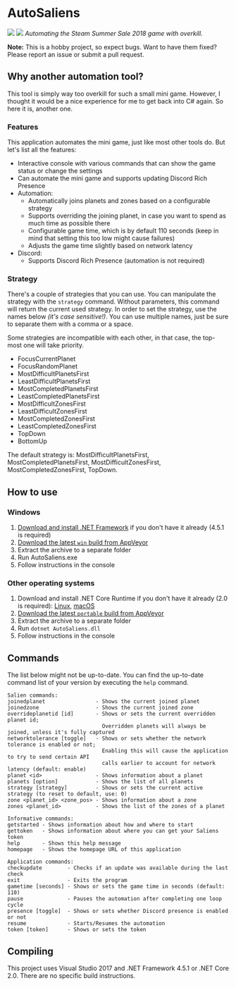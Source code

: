 # AutoSaliens
[![](https://ci.appveyor.com/api/projects/status/78eoqoe0cn4muu9g/branch/master?svg=true&passingText=master%20-%20OK&failingText=master%20-%20failure&pendingText=master%20-%20pending)](https://ci.appveyor.com/project/Archomeda/AutoSaliens/branch/master)
[![](https://ci.appveyor.com/api/projects/status/78eoqoe0cn4muu9g/branch/stable?svg=true&passingText=stable%20-%20OK&failingText=stable%20-%20failure&pendingText=stable%20-%20pending)](https://ci.appveyor.com/project/Archomeda/AutoSaliens/branch/stable)
*Automating the Steam Summer Sale 2018 game with overkill.*

**Note:** This is a hobby project, so expect bugs. Want to have them fixed? Please report an issue or submit a pull request.

## Why another automation tool?
This tool is simply way too overkill for such a small mini game. However, I thought it would be a nice experience for me to get back into C# again. So here it is, another one.

### Features
This application automates the mini game, just like most other tools do. But let's list all the features:
- Interactive console with various commands that can show the game status or change the settings
- Can automate the mini game and supports updating Discord Rich Presence
- Automation:
  - Automatically joins planets and zones based on a configurable strategy
  - Supports overriding the joining planet, in case you want to spend as much time as possible there
  - Configurable game time, which is by default 110 seconds (keep in mind that setting this too low might cause failures)
  - Adjusts the game time slightly based on network latency
- Discord:
  - Supports Discord Rich Presence (automation is not required)

### Strategy
There's a couple of strategies that you can use. You can manipulate the strategy with the `strategy` command. Without parameters, this command will return the current used strategy. In order to set the strategy, use the names below *(it's case sensitive!)*. You can use multiple names, just be sure to separate them with a comma or a space.

Some strategies are incompatible with each other, in that case, the top-most one will take priority.
- FocusCurrentPlanet
- FocusRandomPlanet
- MostDifficultPlanetsFirst
- LeastDifficultPlanetsFirst
- MostCompletedPlanetsFirst
- LeastCompletedPlanetsFirst
- MostDifficultZonesFirst
- LeastDifficultZonesFirst
- MostCompletedZonesFirst
- LeastCompletedZonesFirst
- TopDown
- BottomUp

The default strategy is: MostDifficultPlanetsFirst, MostCompletedPlanetsFirst, MostDifficultZonesFirst, MostCompletedZonesFirst, TopDown.

## How to use
### Windows
1. [Download and install .NET Framework](https://www.microsoft.com/net/download/dotnet-framework-runtime) if you don't have it already (4.5.1 is required)
2. [Download the latest `win` build from AppVeyor](https://ci.appveyor.com/project/Archomeda/AutoSaliens/branch/stable/artifacts)
3. Extract the archive to a separate folder
4. Run AutoSaliens.exe
5. Follow instructions in the console

### Other operating systems
1. Download and install .NET Core Runtime if you don't have it already (2.0 is required): [Linux](https://docs.microsoft.com/en-us/dotnet/core/linux-prerequisites?tabs=netcore2x), [macOS](https://docs.microsoft.com/en-us/dotnet/core/macos-prerequisites?tabs=netcore2x)
2. [Download the latest `portable` build from AppVeyor](https://ci.appveyor.com/project/Archomeda/AutoSaliens/branch/stable/artifacts)
3. Extract the archive to a separate folder
4. Run `dotnet AutoSaliens.dll`
5. Follow instructions in the console

## Commands
The list below might not be up-to-date. You can find the up-to-date command list of your version by executing the `help` command.

```
Salien commands:
joinedplanet                - Shows the current joined planet
joinedzone                  - Shows the current joined zone
overrideplanetid [id]       - Shows or sets the current overridden planet id;
                              Overridden planets will always be joined, unless it's fully captured
networktolerance [toggle]   - Shows or sets whether the network tolerance is enabled or not;
                              Enabling this will cause the application to try to send certain API
                              calls earlier to account for network latency (default: enable)
planet <id>                 - Shows information about a planet
planets [option]            - Shows the list of all planets
strategy [strategy]         - Shows or sets the current active strategy (to reset to default, use: 0)
zone <planet_id> <zone_pos> - Shows information about a zone
zones <planet_id>           - Shows the list of the zones of a planet

Informative commands:
getstarted - Shows information about how and where to start
gettoken   - Shows information about where you can get your Saliens token
help       - Shows this help message
homepage   - Shows the homepage URL of this application

Application commands:
checkupdate        - Checks if an update was available during the last check
exit               - Exits the program
gametime [seconds] - Shows or sets the game time in seconds (default: 110)
pause              - Pauses the automation after completing one loop cycle
presence [toggle]  - Shows or sets whether Discord presence is enabled or not
resume             - Starts/Resumes the automation
token [token]      - Shows or sets the token
```

## Compiling
This project uses Visual Studio 2017 and .NET Framework 4.5.1 or .NET Core 2.0. There are no specific build instructions.
